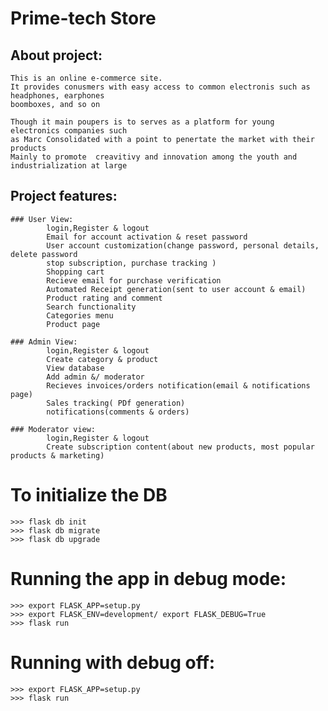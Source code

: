 # Prime-tech Store


## About project:
    This is an online e-commerce site.
    It provides conusmers with easy access to common electronis such as headphones, earphones
    boomboxes, and so on 

    Though it main poupers is to serves as a platform for young electronics companies such 
    as Marc Consolidated with a point to penertate the market with their products
    Mainly to promote  creavitivy and innovation among the youth and industrialization at large

## Project features:
    ### User View:
            login,Register & logout 
            Email for account activation & reset password
            User account customization(change password, personal details, delete password
            stop subscription, purchase tracking )
            Shopping cart
            Recieve email for purchase verification
            Automated Receipt generation(sent to user account & email)
            Product rating and comment
            Search functionality 
            Categories menu
            Product page
    
    ### Admin View:
            login,Register & logout
            Create category & product
            View database
            Add admin &/ moderator
            Recieves invoices/orders notification(email & notifications page)
            Sales tracking( PDf generation)
            notifications(comments & orders)
        
    ### Moderator view:
            login,Register & logout
            Create subscription content(about new products, most popular products & marketing)




    


# To initialize the DB 
    >>> flask db init
    >>> flask db migrate
    >>> flask db upgrade


# Running the app in debug mode:
    >>> export FLASK_APP=setup.py
    >>> export FLASK_ENV=development/ export FLASK_DEBUG=True
    >>> flask run 

# Running with debug off:
    >>> export FLASK_APP=setup.py
    >>> flask run
